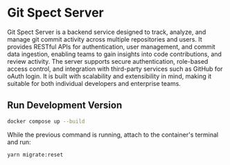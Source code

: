# Git Spect Server

Git Spect Server is a backend service designed to track, analyze, and manage git commit activity across multiple repositories and users. It provides RESTful APIs for authentication, user management, and commit data ingestion, enabling teams to gain insights into code contributions, and review activity. The server supports secure authentication, role-based access control, and integration with third-party services such as GitHub for oAuth login. It is built with scalability and extensibility in mind, making it suitable for both individual developers and enterprise teams.

## Run Development Version

```bash
docker compose up --build
```

While the previous command is running, attach to the container's terminal and run:

```bash
yarn migrate:reset
```
